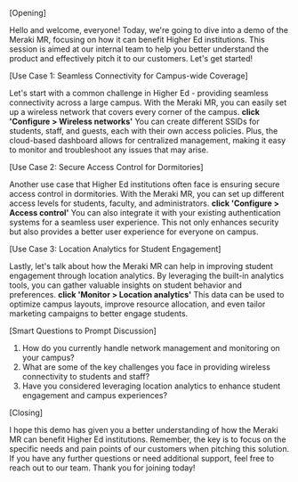 [Opening]

Hello and welcome, everyone! Today, we're going to dive into a demo of the Meraki MR, focusing on how it can benefit Higher Ed institutions. This session is aimed at our internal team to help you better understand the product and effectively pitch it to our customers. Let's get started!

[Use Case 1: Seamless Connectivity for Campus-wide Coverage]

Let's start with a common challenge in Higher Ed - providing seamless connectivity across a large campus. With the Meraki MR, you can easily set up a wireless network that covers every corner of the campus. **click 'Configure > Wireless networks'** You can create different SSIDs for students, staff, and guests, each with their own access policies. Plus, the cloud-based dashboard allows for centralized management, making it easy to monitor and troubleshoot any issues that may arise.

[Use Case 2: Secure Access Control for Dormitories]

Another use case that Higher Ed institutions often face is ensuring secure access control in dormitories. With the Meraki MR, you can set up different access levels for students, faculty, and administrators. **click 'Configure > Access control'** You can also integrate it with your existing authentication systems for a seamless user experience. This not only enhances security but also provides a better user experience for everyone on campus.

[Use Case 3: Location Analytics for Student Engagement]

Lastly, let's talk about how the Meraki MR can help in improving student engagement through location analytics. By leveraging the built-in analytics tools, you can gather valuable insights on student behavior and preferences. **click 'Monitor > Location analytics'** This data can be used to optimize campus layouts, improve resource allocation, and even tailor marketing campaigns to better engage students.

[Smart Questions to Prompt Discussion]

1. How do you currently handle network management and monitoring on your campus?
2. What are some of the key challenges you face in providing wireless connectivity to students and staff?
3. Have you considered leveraging location analytics to enhance student engagement and campus experiences?

[Closing]

I hope this demo has given you a better understanding of how the Meraki MR can benefit Higher Ed institutions. Remember, the key is to focus on the specific needs and pain points of our customers when pitching this solution. If you have any further questions or need additional support, feel free to reach out to our team. Thank you for joining today!